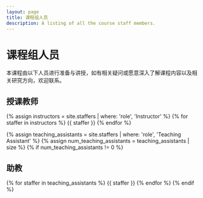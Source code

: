 ```yaml
---
layout: page
title: 课程组人员
description: A listing of all the course staff members.
---
```


# 课程组人员

本课程由以下人员进行准备与讲授，如有相关疑问或愿意深入了解课程内容以及相关研究方向，欢迎联系。

## 授课教师

{% assign instructors = site.staffers | where: 'role', 'Instructor' %}
{% for staffer in instructors %}
{{ staffer }}
{% endfor %}

{% assign teaching_assistants = site.staffers | where: 'role', 'Teaching Assistant' %}
{% assign num_teaching_assistants = teaching_assistants | size %}
{% if num_teaching_assistants != 0 %}
## 助教

{% for staffer in teaching_assistants %}
{{ staffer }}
{% endfor %}
{% endif %}
